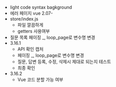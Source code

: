 
* light code syntax bagkground
* 에러 페이지 vue 2.07-
* store/index.js
  * 파일 깔끔하게
  * getters 사용여부
* 질문 목록 페이징 _, loop_page로 변수명 변경
* 3.16.1
  * API 확인 캡처
  * 페이징 _, loop_page로 변수명 변경
  * 질문, 답변 등록, 수정, 삭제시 제대로 되는지 테스트
  * 최종 확인 
* 3.16.2
  * Vue 코드 분할 가능 여부
